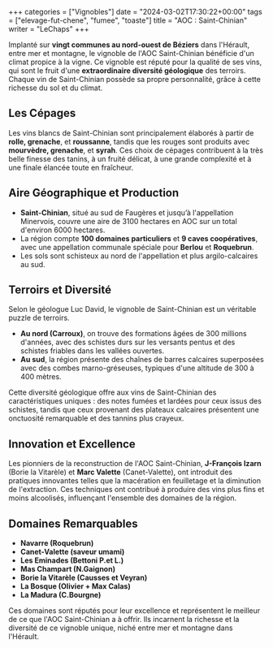 +++
categories = ["Vignobles"]
date = "2024-03-02T17:30:22+00:00"
tags = ["elevage-fut-chene", "fumee", "toaste"] 
title = "AOC : Saint-Chinian"
writer = "LeChaps"
+++

Implanté sur **vingt communes au nord-ouest de Béziers** dans l'Hérault, entre mer et montagne, le vignoble de l'AOC Saint-Chinian bénéficie d'un climat propice à la vigne. Ce vignoble est réputé pour la qualité de ses vins, qui sont le fruit d'une **extraordinaire diversité géologique** des terroirs. Chaque vin de Saint-Chinian possède sa propre personnalité, grâce à cette richesse du sol et du climat.

## Les Cépages

Les vins blancs de Saint-Chinian sont principalement élaborés à partir de **rolle, grenache**, et **roussanne**, tandis que les rouges sont produits avec **mourvèdre, grenache**, et **syrah**. Ces choix de cépages contribuent à la très belle finesse des tanins, à un fruité délicat, à une grande complexité et à une finale élancée toute en fraîcheur.

## Aire Géographique et Production

- **Saint-Chinian**, situé au sud de Faugères et jusqu’à l'appellation Minervois, couvre une aire de 3100 hectares en AOC sur un total d'environ 6000 hectares.
- La région compte **100 domaines particuliers** et **9 caves coopératives**, avec une appellation communale spéciale pour **Berlou** et **Roquebrun**.
- Les sols sont schisteux au nord de l'appellation et plus argilo-calcaires au sud.

## Terroirs et Diversité

Selon le géologue Luc David, le vignoble de Saint-Chinian est un véritable puzzle de terroirs. 

- **Au nord (Carroux)**, on trouve des formations âgées de 300 millions d'années, avec des schistes durs sur les versants pentus et des schistes friables dans les vallées ouvertes.
- **Au sud**, la région présente des chaînes de barres calcaires superposées avec des combes marno-gréseuses, typiques d'une altitude de 300 à 400 mètres.

Cette diversité géologique offre aux vins de Saint-Chinian des caractéristiques uniques : des notes fumées et lardées pour ceux issus des schistes, tandis que ceux provenant des plateaux calcaires présentent une onctuosité remarquable et des tannins plus crayeux.

## Innovation et Excellence

Les pionniers de la reconstruction de l'AOC Saint-Chinian, **J-François Izarn** (Borie la Vitarèle) et **Marc Valette** (Canet-Valette), ont introduit des pratiques innovantes telles que la macération en feuilletage et la diminution de l'extraction. Ces techniques ont contribué à produire des vins plus fins et moins alcoolisés, influençant l'ensemble des domaines de la région.

## Domaines Remarquables

- **Navarre (Roquebrun)**
- **Canet-Valette (saveur umami)**
- **Les Eminades (Bettoni P.et L.)**
- **Mas Champart (N.Gaignon)**
- **Borie la Vitarèle (Causses et Veyran)**
- **La Bosque (Olivier + Max Calas)**
- **La Madura (C.Bourgne)**

Ces domaines sont réputés pour leur excellence et représentent le meilleur de ce que l'AOC Saint-Chinian a à offrir. Ils incarnent la richesse et la diversité de ce vignoble unique, niché entre mer et montagne dans l'Hérault.
